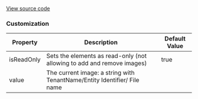 [View source code](https://github.com/OMNIALowCode/omnia3-samples/blob/master/webcomponents/web-components/Thumbnail/thumbnail.js)


### Customization
| Property | Description                     | Default Value |
|----------|---------------------------------|---------------|
| isReadOnly | Sets the elements as read-only (not allowing to add and remove images) |    true      |
| value | The current image: a string with TenantName/Entity Identifier/ File name |        |
